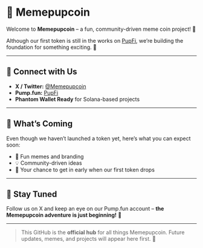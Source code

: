 # 🐶 Memepupcoin

Welcome to **Memepupcoin** – a fun, community-driven meme coin project! 🚀  

Although our first token is still in the works on [PupFi](https://pump.fun), we’re building the foundation for something exciting. 💎  

---

## 🔹 Connect with Us
- **X / Twitter:** [@Memepupcoin](https://x.com/Memepupcoin)  
- **Pump.fun:** [PupFi](https://pump.fun)  
- **Phantom Wallet Ready** for Solana-based projects  

---

## 🔹 What’s Coming
Even though we haven’t launched a token yet, here’s what you can expect soon:  
- 🎨 Fun memes and branding  
- 💡 Community-driven ideas  
- 🚀 Your chance to get in early when our first token drops  

---

## 🔹 Stay Tuned
Follow us on X and keep an eye on our Pump.fun account – **the Memepupcoin adventure is just beginning!** 🐾  

---

> This GitHub is the **official hub** for all things Memepupcoin. Future updates, memes, and projects will appear here first. 🌟
